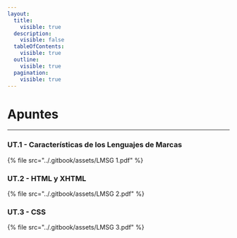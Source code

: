 ```yaml
---
layout:
  title:
    visible: true
  description:
    visible: false
  tableOfContents:
    visible: true
  outline:
    visible: true
  pagination:
    visible: true
---
```


# Apuntes

***

### UT.1 - Características de los Lenguajes de Marcas <a href="#sectionid-8133-title" id="sectionid-8133-title"></a>

{% file src="../.gitbook/assets/LMSG 1.pdf" %}

### UT.2 - HTML y XHTML <a href="#sectionid-8165-title" id="sectionid-8165-title"></a>

{% file src="../.gitbook/assets/LMSG 2.pdf" %}

### UT.3 - CSS

{% file src="../.gitbook/assets/LMSG 3.pdf" %}

